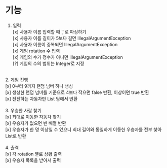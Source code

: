 # 기능
1. 입력<br/>
[x] 사용자 이름 입력할 때 ','로 파싱하기<br/>
[x] 사용자 이름 길이가 5보다 길면 IllegalArgumentException<br/>
[x] 사용자 이름이 중복되면 IllegalArgumentException<br/>
[x] 게임 rotation 수 입력<br/>
[x] 게임의 수가 정수가 아니면 IllegalArgumentException<br/>
[?] 게임의 수의 범위는 Integer로 지정<br/>
</br>
2. 게임 진행</br>
[x] 0부터 9까지 랜덤 넘버 하나 생성</br>
[x] 생성한 랜덤 넘버를 기준으로 4보다 작으면 false 반환, 이상이면 true 반환</br>
[x] 전진하는 자동차만 List 담에서 반환</br>
</br>
3. 우승한 사람 찾기</br>
[x] 최대로 이동한 자동차 찾기</br>
[x] 우승자가 없으면 빈 배열 반환</br>
[x] 우승자가 한 명 이상일 수 있으니 최대 길이와 동일하게 이동한 우승자를 전부 찾아 List로 반환</br>
</br>
4. 출력</br>
[x] 각 rotation 별로 상황 출력</br>
[x] 우승자 목록을 받아서 출력